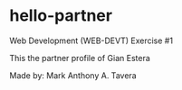 # hello-partner
Web Development (WEB-DEVT) Exercise #1

This the partner profile of Gian Estera

Made by: Mark Anthony A. Tavera
